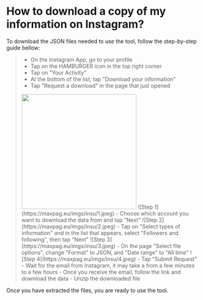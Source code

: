 # How to download a copy of my information on Instagram?
To download the JSON files needed to use the tool, follow the step-by-step guide bellow:

>  - On the Instagram App, go to your profile
>  - Tap on the HAMBURGER icon in the top right corner
>  - Tap on "Your Activity"
>  - At the bottom of the list, tap "Download your information"
>  - Tap "Request a download" in the page that just opened
> <img src="https://maxpag.eu/imgs/insu/1.jpeg" height="300"/>
>  ![Step 1](https://maxpag.eu/imgs/insu/1.jpeg)
>  - Choose which account you want to download the data from and tap "Next"
>  ![Step 2](https://maxpag.eu/imgs/insu/2.jpeg)
>  - Tap on "Select types of information" and in the list that appears, select "Followers and following", then tap "Next"
>  ![Step 3](https://maxpag.eu/imgs/insu/3.jpeg)
>  - On the page "Select file options", change "Format" to JSON, and "Date range" to "All time"
>  ![Step 4](https://maxpag.eu/imgs/insu/4.jpeg)
>  - Tap "Submit Request"
>  - Wait for the email from Instagram, it may take a from a few minutes to a few hours
>  - Once you receive the email, follow the link and download the data
>  - Unzip the downloaded file

Once you have extracted the files, you are ready to use the tool.
